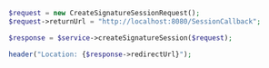 ﻿```php
$request = new CreateSignatureSessionRequest();
$request->returnUrl = "http://localhost:8080/SessionCallback";

$response = $service->createSignatureSession($request);

header("Location: {$response->redirectUrl}");
```